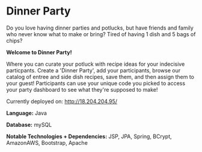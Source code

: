 # Dinner Party

Do you love having dinner parties and potlucks, but have friends and family who never know what to make or bring?
Tired of having 1 dish and 5 bags of chips? 

<b> Welcome to Dinner Party!</b>

Where you can curate your potluck with recipe ideas for your indecisive particpants. Create a 'Dinner Party', add your participants,
browse our catalog of entree and side dish recipes, save them, and then assign them to your guest! Participants can use your unique code you picked
to access your party dashboard to see what they're supposed to make! 


Currently deployed on: http://18.204.204.95/

  **Language:** Java
  
  **Database:** mySQL
  
  **Notable Technologies + Dependencies:** JSP, JPA, Spring, BCrypt, AmazonAWS, Bootstrap, Apache
